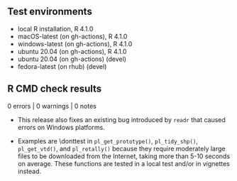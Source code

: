 ## Test environments
* local R installation, R 4.1.0
* macOS-latest (on gh-actions), R 4.1.0
* windows-latest (on gh-actions), R 4.1.0
* ubuntu 20.04 (on gh-actions), R 4.1.0
* ubuntu 20.04 (on gh-actions) (devel)
* fedora-latest (on rhub) (devel)

## R CMD check results

0 errors | 0 warnings | 0 notes

* This release also fixes an existing bug introduced by `readr` that caused
errors on Windows platforms.

* Examples are \donttest in `pl_get_prototype()`, `pl_tidy_shp()`,
`pl_get_vtd()`, and `pl_retally()` because they require moderately large files
to be downloaded from the Internet, taking more than 5-10 seconds on average.
These functions are tested in a local test and/or in vignettes instead.
